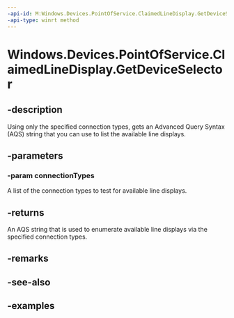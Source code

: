 ```yaml
---
-api-id: M:Windows.Devices.PointOfService.ClaimedLineDisplay.GetDeviceSelector(Windows.Devices.PointOfService.PosConnectionTypes)
-api-type: winrt method
---
```


<!-- Method syntax.
public string ClaimedLineDisplay.GetDeviceSelector(PosConnectionTypes connectionTypes)
-->

# Windows.Devices.PointOfService.ClaimedLineDisplay.GetDeviceSelector

## -description
Using only the specified connection types, gets an Advanced Query Syntax (AQS) string that you can use to list the available line displays.

## -parameters

### -param connectionTypes
A list of the connection types to test for available line displays.

## -returns
An AQS string that is used to enumerate available line displays via the specified connection types.

## -remarks

## -see-also

## -examples
